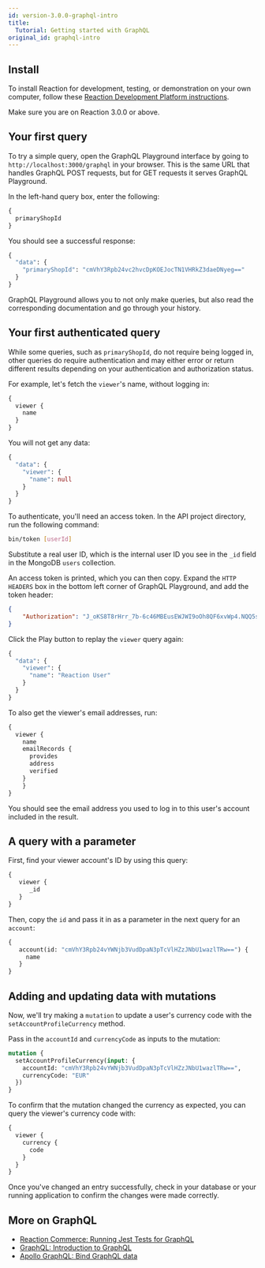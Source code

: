 ```yaml
---
id: version-3.0.0-graphql-intro
title:
  Tutorial: Getting started with GraphQL
original_id: graphql-intro
---
```


## Install

To install Reaction for development, testing, or demonstration on your own computer, follow these [Reaction Development Platform instructions](https://github.com/reactioncommerce/reaction-development-platform/tree/v3.0.0#prerequisites).

Make sure you are on Reaction 3.0.0 or above.

## Your first query

To try a simple query, open the GraphQL Playground interface by going to `http://localhost:3000/graphql` in your browser. This is the same URL that handles GraphQL POST requests, but for GET requests it serves GraphQL Playground.

In the left-hand query box, enter the following:

```graphql
{
  primaryShopId
}
```

You should see a successful response:

```graphql
{
  "data": {
    "primaryShopId": "cmVhY3Rpb24vc2hvcDpKOEJocTN1VHRkZ3daeDNyeg=="
  }
}
```

GraphQL Playground allows you to not only make queries, but also read the corresponding documentation and go through your history.

## Your first authenticated query

While some queries, such as `primaryShopId`, do not require being logged in, other queries do require authentication and may either error or return different results depending on your authentication and authorization status.

For example, let's fetch the `viewer`'s name, without logging in:

```graphql
{
  viewer {
    name
  }
}
```

You will not get any data:

```graphql
{
  "data": {
    "viewer": {
      "name": null
    }
  }
}
```

To authenticate, you'll need an access token. In the API project directory, run the following command:

```sh
bin/token [userId]
```

Substitute a real user ID, which is the internal user ID you see in the `_id` field in the MongoDB `users` collection.

An access token is printed, which you can then copy. Expand the `HTTP HEADERS` box in the bottom left corner of GraphQL Playground, and add the token header:

```json
{
    "Authorization": "J_oKS8T8rHrr_7b-6c46MBEusEWJWI9oOh8QF6xvWp4.NQQ5suMcDxMj-IsGE7BxSzOXzgfmMnkzbjA2x1RoZ50"
}
```

Click the Play button to replay the `viewer` query again:

```graphql
{
  "data": {
    "viewer": {
      "name": "Reaction User"
    }
  }
}
```

To also get the viewer's email addresses, run:

```graphql
{
  viewer {
    name
    emailRecords {
      provides
      address
      verified
    }
    }
}
```

You should see the email address you used to log in to this user's account included in the result.

## A query with a parameter

First, find your viewer account's ID by using this query:

```graphql
{
   viewer {
      _id
   }
}
```

Then, copy the `id` and pass it in as a parameter in the next query for an `account`:

```graphql
{
   account(id: "cmVhY3Rpb24vYWNjb3VudDpaN3pTcVlHZzJNbU1wazlTRw==") {
     name
   }
}
```

## Adding and updating data with mutations

Now, we'll try making a `mutation` to update a user's currency code with the `setAccountProfileCurrency` method.

Pass in the `accountId` and `currencyCode`  as inputs to the mutation:

```graphql
mutation {
  setAccountProfileCurrency(input: {
    accountId: "cmVhY3Rpb24vYWNjb3VudDpaN3pTcVlHZzJNbU1wazlTRw==",
    currencyCode: "EUR"
  })
}
```

To confirm that the mutation changed the currency as expected, you can query the viewer's currency code with:

```graphql
{
  viewer {
    currency {
      code
    }
  }
}
```

Once you've changed an entry successfully, check in your database or your running application to confirm the changes were made correctly.

## More on GraphQL
- [Reaction Commerce: Running Jest Tests for GraphQL](https://docs.reactioncommerce.com/reaction-docs/trunk/running-jest-tests)
- [GraphQL: Introduction to GraphQL](http://graphql.org/learn/)
- [Apollo GraphQL: Bind GraphQL data](https://www.apollographql.com/client/)
